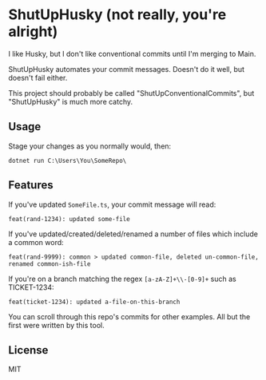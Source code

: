 # ShutUpHusky (not really, you're alright)

I like Husky, but I don't like conventional commits until I'm merging to Main.

ShutUpHusky automates your commit messages. Doesn't do it well, but doesn't fail either.

This project should probably be called "ShutUpConventionalCommits", but "ShutUpHusky" is much more catchy.

## Usage

Stage your changes as you normally would, then:

`dotnet run C:\Users\You\SomeRepo\`

## Features

If you've updated `SomeFile.ts`, your commit message will read:

`feat(rand-1234): updated some-file`

If you've updated/created/deleted/renamed a number of files which include a common word:

`feat(rand-9999): common > updated common-file, deleted un-common-file, renamed common-ish-file`

If you're on a branch matching the regex `[a-zA-Z]+\\-[0-9]+` such as TICKET-1234:

`feat(ticket-1234): updated a-file-on-this-branch`

You can scroll through this repo's commits for other examples. All but the first were written by this tool.

## License

MIT
